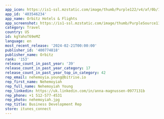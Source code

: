 ```yaml
---
app_icon: https://is1-ssl.mzstatic.com/image/thumb/Purple122/v4/af/0b/14/af0b14ae-0cdc-c771-6f0b-fc1e1c7e8777/AppIcon-0-1x_U007emarketing-0-6-0-85-220-0.png/1024x1024bb.png
app_id: '403546234'
app_name: Orbitz Hotels & Flights
app_screenshot: https://is1-ssl.mzstatic.com/image/thumb/PurpleSource116/v4/ec/a6/3c/eca63c46-0aaa-0e46-ba40-d9d0976457ac/c4ed0157-7103-4cdc-b9b7-af760f7fe231_EGD_EXP_J23_0006_BHFAP_ORBITZ_IOS_IPHONE_ENG_US_1284x2778_V3.jpg/1284x2778bb.png
category: Travel
country: US
id: kgYahoT69eMZ
language: en
most_recent_release: '2024-02-21T00:00:00'
publisher_id: '400774818'
publisher_name: Orbitz
rank: '153'
release_count_in_past_year: '39'
release_count_in_past_year_category: 17
release_count_in_past_year_top_in_category: 42
rep_email: nehemoyia.young@bitrise.io
rep_first_name: Nehemoyiah
rep_full_name: Nehemoyiah Young
rep_linkedin: https://uk.linkedin.com/in/anna-magnussen-0977131b
rep_phone: +1 512-577-4531
rep_photo: nehemoyiah.jpg
rep_title: Business Development Rep
store: itunes_connect
---
```

